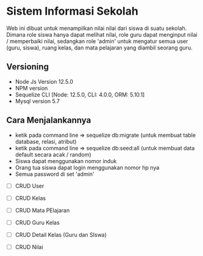 # Sistem Informasi Sekolah
Web ini dibuat untuk menampilkan nilai nilai dari siswa di suatu sekolah. Dimana role siswa hanya dapat melihat nilai, role guru dapat menginput nilai / memperbaiki nilai, sedangkan role 'admin' untuk mengatur semua user (guru, siswa), ruang kelas, dan mata pelajaran yang diambil seorang guru.

## Versioning
* Node Js Version 12.5.0
* NPM version 
* Sequelize CLI [Node: 12.5.0, CLI: 4.0.0, ORM: 5.10.1]
* Mysql version 5.7

## Cara Menjalankannya

* ketik pada command line => sequelize db:migrate (untuk membuat table database, relasi, atribut)
* ketik pada command line => sequelize db:seed:all (untuk membuat data default secara acak / random)
* Siswa dapat menggunakan nomor induk
* Orang tua siswa dapat login menggunakan nomor hp nya
* Semua password di set 'admin'


* [ ] CRUD User
* [ ] CRUD Kelas
* [ ] CRUD Mata PElajaran
* [ ] CRUD Guru Kelas
* [ ] CRUD Detail Kelas (Guru dan SIswa)
* [ ] CRUD Nilai




